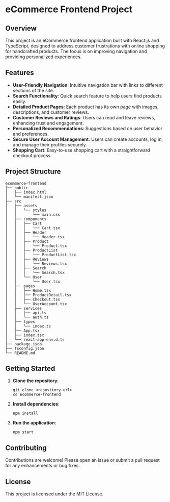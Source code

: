 # eCommerce Frontend Project

## Overview
This project is an eCommerce frontend application built with React.js and TypeScript, designed to address customer frustrations with online shopping for handcrafted products. The focus is on improving navigation and providing personalized experiences.

## Features
- **User-Friendly Navigation**: Intuitive navigation bar with links to different sections of the site.
- **Search Functionality**: Quick search feature to help users find products easily.
- **Detailed Product Pages**: Each product has its own page with images, descriptions, and customer reviews.
- **Customer Reviews and Ratings**: Users can read and leave reviews, enhancing trust and engagement.
- **Personalized Recommendations**: Suggestions based on user behavior and preferences.
- **Secure User Account Management**: Users can create accounts, log in, and manage their profiles securely.
- **Shopping Cart**: Easy-to-use shopping cart with a straightforward checkout process.

## Project Structure
```
ecommerce-frontend
├── public
│   ├── index.html
│   └── manifest.json
├── src
│   ├── assets
│   │   └── styles
│   │       └── main.css
│   ├── components
│   │   ├── Cart
│   │   │   └── Cart.tsx
│   │   ├── Header
│   │   │   └── Header.tsx
│   │   ├── Product
│   │   │   └── Product.tsx
│   │   ├── ProductList
│   │   │   └── ProductList.tsx
│   │   ├── Reviews
│   │   │   └── Reviews.tsx
│   │   ├── Search
│   │   │   └── Search.tsx
│   │   └── User
│   │       └── User.tsx
│   ├── pages
│   │   ├── Home.tsx
│   │   ├── ProductDetail.tsx
│   │   ├── Checkout.tsx
│   │   └── UserAccount.tsx
│   ├── services
│   │   ├── api.ts
│   │   └── auth.ts
│   ├── types
│   │   └── index.ts
│   ├── App.tsx
│   ├── index.tsx
│   └── react-app-env.d.ts
├── package.json
├── tsconfig.json
└── README.md
```

## Getting Started
1. **Clone the repository**:
   ```
   git clone <repository-url>
   cd ecommerce-frontend
   ```

2. **Install dependencies**:
   ```
   npm install
   ```

3. **Run the application**:
   ```
   npm start
   ```

## Contributing
Contributions are welcome! Please open an issue or submit a pull request for any enhancements or bug fixes.

## License
This project is licensed under the MIT License.